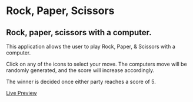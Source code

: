 # Rock, Paper, Scissors

## Rock, paper, scissors with a computer.

This application allows the user to play Rock, Paper, & Scissors with a computer. 

Click on any of the icons to select your move. The computers move will be randomly generated, and the score will increase accordingly.

The winner is decided once either party reaches a score of 5.

[Live Preview](https://jpreet927.github.io/Rock-Paper-Scissors/)
